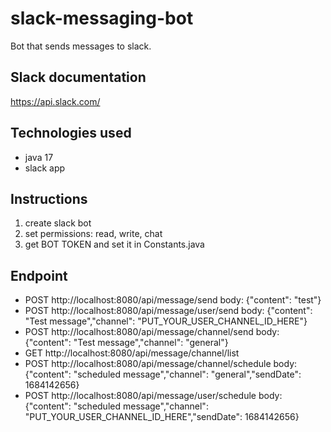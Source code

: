 # slack-messaging-bot
Bot that sends messages to slack.

## Slack documentation
https://api.slack.com/

## Technologies used
- java 17
- slack app

## Instructions
1. create slack bot
2. set permissions: read, write, chat
3. get BOT TOKEN and set it in Constants.java

## Endpoint
- POST http://localhost:8080/api/message/send body: {"content": "test"}
- POST http://localhost:8080/api/message/user/send body: {"content": "Test message","channel": "PUT_YOUR_USER_CHANNEL_ID_HERE"}
- POST http://localhost:8080/api/message/channel/send body: {"content": "Test message","channel": "general"}
- GET http://localhost:8080/api/message/channel/list
- POST http://localhost:8080/api/message/channel/schedule body: {"content": "scheduled message","channel": "general","sendDate": 1684142656}
- POST http://localhost:8080/api/message/user/schedule body: {"content": "scheduled message","channel": "PUT_YOUR_USER_CHANNEL_ID_HERE","sendDate": 1684142656}